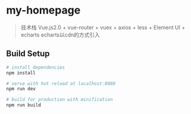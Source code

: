 # my-homepage

> 技术栈 Vue.js2.0 + vue-router + vuex + axios + less + Element UI + echarts
echarts以cdn的方式引入

## Build Setup

``` bash
# install dependencies
npm install

# serve with hot reload at localhost:8080
npm run dev

# build for production with minification
npm run build
```